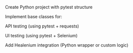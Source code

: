 Create Python project with pytest structure

Implement base classes for:

API testing (using pytest + requests)

UI testing (using pytest + Selenium)

Add Healenium integration (Python wrapper or custom logic)

